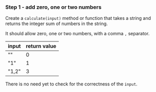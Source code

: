 ### Step 1 - add zero, one or two numbers
Create a `calculate(input)` method or function that takes a
string and returns the integer sum of numbers in the string.

It should allow zero, one or two numbers,
with a comma `,` separator.

| input  | return value |
| :---   | :---         |
| ""	 | 0            |
| "1"	 | 1            |
| "1,2"	 | 3            |

There is no need yet to check for the correctness of the `input`.
